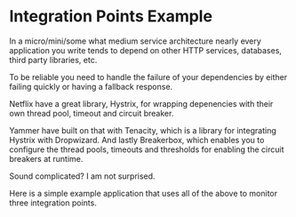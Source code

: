 Integration Points Example
==========================

In a micro/mini/some what medium service architecture nearly every application you write tends to depend on other HTTP services, databases, third party libraries, etc.

To be reliable you need to handle the failure of your dependencies by either failing quickly or having a fallback response.

Netflix have a great library, Hystrix, for wrapping depenencies with their own thread pool, timeout and circuit breaker.

Yammer have built on that with Tenacity, which is a library for integrating Hystrix with Dropwizard. And lastly Breakerbox, which enables you to configure the thread pools, timeouts and thresholds for enabling the circuit breakers at runtime.

Sound complicated? I am not surprised.

Here is a simple example application that uses all of the above to monitor three integration points.
